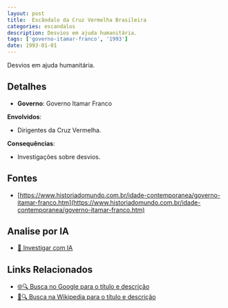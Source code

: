 ```yaml
---
layout: post
title:  Escândalo da Cruz Vermelha Brasileira
categories: escandalos
description: Desvios em ajuda humanitária.
tags: ['governo-itamar-franco', '1993']
date: 1993-01-01
---
```


Desvios em ajuda humanitária.

## Detalhes
- **Governo**: Governo Itamar Franco

**Envolvidos**:
- Dirigentes da Cruz Vermelha.


**Consequências**:
- Investigações sobre desvios.


## Fontes
- [https://www.historiadomundo.com.br/idade-contemporanea/governo-itamar-franco.htm](https://www.historiadomundo.com.br/idade-contemporanea/governo-itamar-franco.htm)


## Analise por IA
- [🤖 Investigar com IA](https://www.perplexity.ai/search?q=Esc%C3%A2ndalo%20da%20Cruz%20Vermelha%20Brasileira%20Desvios%20em%20ajuda%20humanit%C3%A1ria.%20Governo%20Itamar%20Franco)

## Links Relacionados
- [🌐🔍 Busca no Google para o título e descrição](https://www.google.com/search?q=Esc%C3%A2ndalo%20da%20Cruz%20Vermelha%20Brasileira%20Desvios%20em%20ajuda%20humanit%C3%A1ria.%20Governo%20Itamar%20Franco)
- [📖🔍 Busca na Wikipedia para o título e descrição](https://pt.wikipedia.org/w/index.php?search=Esc%C3%A2ndalo%20da%20Cruz%20Vermelha%20Brasileira%20Desvios%20em%20ajuda%20humanit%C3%A1ria.%20Governo%20Itamar%20Franco)

